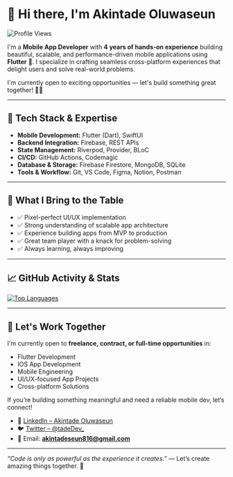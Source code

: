 # 👋 Hi there, I'm Akintade Oluwaseun

![Profile Views](https://komarev.com/ghpvc/?username=tade-dev&color=green)

I'm a **Mobile App Developer** with **4 years of hands-on experience** building beautiful, scalable, and performance-driven mobile applications using **Flutter** 💙. I specialize in crafting seamless cross-platform experiences that delight users and solve real-world problems.

I'm currently open to exciting opportunities — let's build something great together! 💼🚀

---

## 🔧 Tech Stack & Expertise

- **Mobile Development:** Flutter (Dart), SwiftUI
- **Backend Integration:** Firebase, REST APIs
- **State Management:** Riverpod, Provider, BLoC
- **CI/CD:** GitHub Actions, Codemagic
- **Database & Storage:** Firebase Firestore, MongoDB, SQLite
- **Tools & Workflow:** Git, VS Code, Figma, Notion, Postman

---

## 🚀 What I Bring to the Table

- ✅ Pixel-perfect UI/UX implementation
- ✅ Strong understanding of scalable app architecture
- ✅ Experience building apps from MVP to production
- ✅ Great team player with a knack for problem-solving
- ✅ Always learning, always improving

---

## 📈 GitHub Activity & Stats
 
[![Top Languages](https://github-readme-stats.vercel.app/api/top-langs/?username=tade-dev&layout=compact&theme=radical)](https://github.com/anuraghazra/github-readme-stats)

---

## 🤝 Let's Work Together

I'm currently open to **freelance, contract, or full-time opportunities** in:

- Flutter Development
- IOS App Development
- Mobile Engineering
- UI/UX-focused App Projects
- Cross-platform Solutions

If you’re building something meaningful and need a reliable mobile dev, let’s connect!

- 💼 [LinkedIn – Akintade Oluwaseun](https://www.linkedin.com/in/oluwaseun-akintade-620b26223)
- 🐦 [Twitter – @tadeDev_](https://x.com/tadeDev_)
- 📧 Email: **akintadeseun816@gmail.com**

---

_“Code is only as powerful as the experience it creates.”_ — Let’s create amazing things together. 🚀
